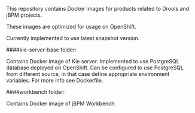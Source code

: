 This repository contains Docker images for products related to Drools and jBPM projects.

These images are optimized for usage on OpenShift.

Currently implemented to use latest snapshot version.


####kie-server-base folder:

Contains Docker image of Kie server. Implemented to use PostgreSQL database deployed on OpenShift.
Can be configured to use PostgreSQL from different source, in that case define appropriate environment variables. For more info see Dockerfile.

####workbench folder:

Contains Docker image of jBPM Workbench.
